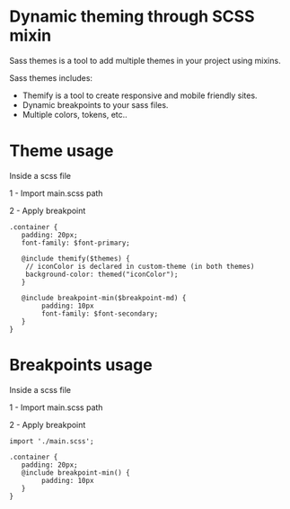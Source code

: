 # Dynamic theming through SCSS mixin

Sass themes is a tool to add multiple themes in your project using mixins.

Sass themes includes:

- Themify is a tool to create responsive and mobile friendly sites.
- Dynamic breakpoints to your sass files.
- Multiple colors, tokens, etc..

# Theme usage

Inside a scss file

1 - Import main.scss path

2 - Apply breakpoint

    .container {
       padding: 20px;
       font-family: $font-primary;

       @include themify($themes) {
        // iconColor is declared in custom-theme (in both themes)
        background-color: themed("iconColor");
       }

       @include breakpoint-min($breakpoint-md) {
            padding: 10px
            font-family: $font-secondary;
       }
    }

# Breakpoints usage

Inside a scss file

1 - Import main.scss path

2 - Apply breakpoint

    import './main.scss';

    .container {
       padding: 20px;
       @include breakpoint-min() {
            padding: 10px
       }
    }
